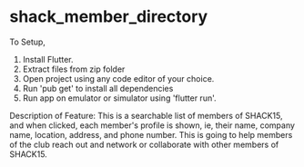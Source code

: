 # shack_member_directory

To Setup, 
1. Install Flutter.
2. Extract files from zip folder
3. Open project using any code editor of your choice.
4. Run 'pub get' to install all dependencies
5. Run app on emulator or simulator using 'flutter run'.


Description of Feature:
This is a searchable list of members of SHACK15, and when clicked, each member's profile is shown, ie, their name, company name, location, address, and phone number. This is going to help members of the club reach out and network or collaborate with other members of SHACK15.

